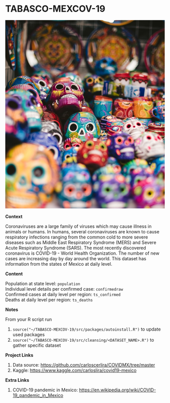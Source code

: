 # TABASCO-MEXCOV-19

<p align="center">
  <img src = "figs/mexico.jpeg"/>
</p>

**Context**

Coronaviruses are a large family of viruses which may cause illness in animals or humans. In humans, several coronaviruses are known to cause respiratory infections ranging from the common cold to more severe diseases such as Middle East Respiratory Syndrome (MERS) and Severe Acute Respiratory Syndrome (SARS). The most recently discovered coronavirus is COVID-19 - World Health Organization. The number of new cases are increasing day by day around the world. This dataset has information from the states of Mexico at daily level.

**Content**

Population at state level: `population` <br/>
Individual level details per confirmed case: `confirmedraw` <br/>
Confirmed cases at daily level per region: `ts_confirmed` <br/>
Deaths at daily level per region: `ts_deaths` <br/>

**Notes**

From your R script run

 1. `source("~/TABASCO-MEXCOV-19/src/packages/autoinstall.R")` to update used packages <br/>
 2. `source("~/TABASCO-MEXCOV-19/src/cleansing/<DATASET_NAME>.R")` to gather specific dataset <br/>


**Project Links**

  1. Data source: https://github.com/carloscerlira/COVIDMX/tree/master
  2. Kaggle: https://www.kaggle.com/carloslira/covid19-mexico
 
 **Extra Links**
 
  1. COVID-19 pandemic in Mexico: https://en.wikipedia.org/wiki/COVID-19_pandemic_in_Mexico
